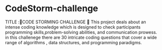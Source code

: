 # CodeStorm-challenge
TITLE :🚀CODE STORMING CHALLENGE 🐍 This project deals about an intense coding knowledge which is designed to check participants programming skills,problem-solving abilities, and communication prowess. in this challenege there are 30 intricate coding questions that cover a wide range of algorithms , data structures, and programming paradigms.
